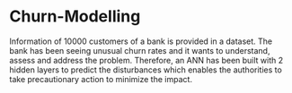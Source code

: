 # Churn-Modelling
Information of 10000 customers of a bank is provided in a dataset. The bank has been seeing unusual churn rates and it wants to understand, assess and address the problem. Therefore, an ANN has been built with 2 hidden layers to predict the disturbances which enables the authorities to take precautionary action to minimize the impact.
